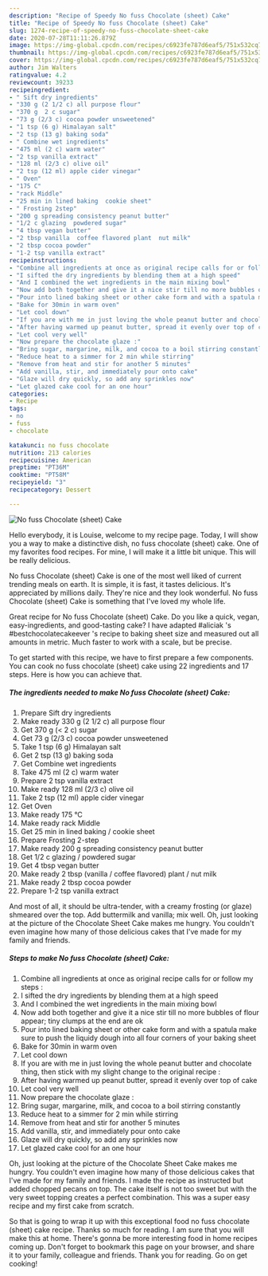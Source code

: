 ```yaml
---
description: "Recipe of Speedy No fuss Chocolate (sheet) Cake"
title: "Recipe of Speedy No fuss Chocolate (sheet) Cake"
slug: 1274-recipe-of-speedy-no-fuss-chocolate-sheet-cake
date: 2020-07-28T11:11:26.879Z
image: https://img-global.cpcdn.com/recipes/c6923fe787d6eaf5/751x532cq70/no-fuss-chocolate-sheet-cake-recipe-main-photo.jpg
thumbnail: https://img-global.cpcdn.com/recipes/c6923fe787d6eaf5/751x532cq70/no-fuss-chocolate-sheet-cake-recipe-main-photo.jpg
cover: https://img-global.cpcdn.com/recipes/c6923fe787d6eaf5/751x532cq70/no-fuss-chocolate-sheet-cake-recipe-main-photo.jpg
author: Jim Walters
ratingvalue: 4.2
reviewcount: 39233
recipeingredient:
- " Sift dry ingredients"
- "330 g (2 1/2 c) all purpose flour"
- "370 g  2 c sugar"
- "73 g (2/3 c) cocoa powder unsweetened"
- "1 tsp (6 g) Himalayan salt"
- "2 tsp (13 g) baking soda"
- " Combine wet ingredients"
- "475 ml (2 c) warm water"
- "2 tsp vanilla extract"
- "128 ml (2/3 c) olive oil"
- "2 tsp (12 ml) apple cider vinegar"
- " Oven"
- "175 C"
- "rack Middle"
- "25 min in lined baking  cookie sheet"
- " Frosting 2step"
- "200 g spreading consistency peanut butter"
- "1/2 c glazing  powdered sugar"
- "4 tbsp vegan butter"
- "2 tbsp vanilla  coffee flavored plant  nut milk"
- "2 tbsp cocoa powder"
- "1-2 tsp vanilla extract"
recipeinstructions:
- "Combine all ingredients at once as original recipe calls for or follow my steps :"
- "I sifted the dry ingredients by blending them at a high speed"
- "And I combined the wet ingredients in the main mixing bowl"
- "Now add both together and give it a nice stir till no more bubbles of flour appear; tiny clumps at the end are ok"
- "Pour into lined baking sheet or other cake form and with a spatula make sure to push the liquidy dough into all four corners of your baking sheet"
- "Bake for 30min in warm oven"
- "Let cool down"
- "If you are with me in just loving the whole peanut butter and chocolate thing, then stick with my slight change to the original recipe :"
- "After having warmed up peanut butter, spread it evenly over top of cake"
- "Let cool very well"
- "Now prepare the chocolate glaze :"
- "Bring sugar, margarine, milk, and cocoa to a boil stirring constantly"
- "Reduce heat to a simmer for 2 min while stirring"
- "Remove from heat and stir for another 5 minutes"
- "Add vanilla, stir, and immediately pour onto cake"
- "Glaze will dry quickly, so add any sprinkles now"
- "Let glazed cake cool for an one hour"
categories:
- Recipe
tags:
- no
- fuss
- chocolate

katakunci: no fuss chocolate 
nutrition: 213 calories
recipecuisine: American
preptime: "PT36M"
cooktime: "PT58M"
recipeyield: "3"
recipecategory: Dessert

---
```



![No fuss Chocolate (sheet) Cake](https://img-global.cpcdn.com/recipes/c6923fe787d6eaf5/751x532cq70/no-fuss-chocolate-sheet-cake-recipe-main-photo.jpg)

Hello everybody, it is Louise, welcome to my recipe page. Today, I will show you a way to make a distinctive dish, no fuss chocolate (sheet) cake. One of my favorites food recipes. For mine, I will make it a little bit unique. This will be really delicious.

No fuss Chocolate (sheet) Cake is one of the most well liked of current trending meals on earth. It is simple, it is fast, it tastes delicious. It's appreciated by millions daily. They're nice and they look wonderful. No fuss Chocolate (sheet) Cake is something that I've loved my whole life.

Great recipe for No fuss Chocolate (sheet) Cake. Do you like a quick, vegan, easy-ingredients, and good-tasting cake? I have adapted #aliciak &#39;s #bestchocolatecakeever &#39;s recipe to baking sheet size and measured out all amounts in metric. Much faster to work with a scale, but be precise.


To get started with this recipe, we have to first prepare a few components. You can cook no fuss chocolate (sheet) cake using 22 ingredients and 17 steps. Here is how you can achieve that.

<!--inarticleads1-->

##### The ingredients needed to make No fuss Chocolate (sheet) Cake:

1. Prepare  Sift dry ingredients
1. Make ready 330 g (2 1/2 c) all purpose flour
1. Get 370 g (&lt; 2 c) sugar
1. Get 73 g (2/3 c) cocoa powder unsweetened
1. Take 1 tsp (6 g) Himalayan salt
1. Get 2 tsp (13 g) baking soda
1. Get  Combine wet ingredients
1. Take 475 ml (2 c) warm water
1. Prepare 2 tsp vanilla extract
1. Make ready 128 ml (2/3 c) olive oil
1. Take 2 tsp (12 ml) apple cider vinegar
1. Get  Oven
1. Make ready 175 °C
1. Make ready rack Middle
1. Get 25 min in lined baking / cookie sheet
1. Prepare  Frosting 2-step
1. Make ready 200 g spreading consistency peanut butter
1. Get 1/2 c glazing / powdered sugar
1. Get 4 tbsp vegan butter
1. Make ready 2 tbsp (vanilla / coffee flavored) plant / nut milk
1. Make ready 2 tbsp cocoa powder
1. Prepare 1-2 tsp vanilla extract


And most of all, it should be ultra-tender, with a creamy frosting (or glaze) shmeared over the top. Add buttermilk and vanilla; mix well. Oh, just looking at the picture of the Chocolate Sheet Cake makes me hungry. You couldn&#39;t even imagine how many of those delicious cakes that I&#39;ve made for my family and friends. 

<!--inarticleads2-->

##### Steps to make No fuss Chocolate (sheet) Cake:

1. Combine all ingredients at once as original recipe calls for or follow my steps :
1. I sifted the dry ingredients by blending them at a high speed
1. And I combined the wet ingredients in the main mixing bowl
1. Now add both together and give it a nice stir till no more bubbles of flour appear; tiny clumps at the end are ok
1. Pour into lined baking sheet or other cake form and with a spatula make sure to push the liquidy dough into all four corners of your baking sheet
1. Bake for 30min in warm oven
1. Let cool down
1. If you are with me in just loving the whole peanut butter and chocolate thing, then stick with my slight change to the original recipe :
1. After having warmed up peanut butter, spread it evenly over top of cake
1. Let cool very well
1. Now prepare the chocolate glaze :
1. Bring sugar, margarine, milk, and cocoa to a boil stirring constantly
1. Reduce heat to a simmer for 2 min while stirring
1. Remove from heat and stir for another 5 minutes
1. Add vanilla, stir, and immediately pour onto cake
1. Glaze will dry quickly, so add any sprinkles now
1. Let glazed cake cool for an one hour


Oh, just looking at the picture of the Chocolate Sheet Cake makes me hungry. You couldn&#39;t even imagine how many of those delicious cakes that I&#39;ve made for my family and friends. I made the recipe as instructed but added chopped pecans on top. The cake itself is not too sweet but with the very sweet topping creates a perfect combination. This was a super easy recipe and my first cake from scratch. 

So that is going to wrap it up with this exceptional food no fuss chocolate (sheet) cake recipe. Thanks so much for reading. I am sure that you will make this at home. There's gonna be more interesting food in home recipes coming up. Don't forget to bookmark this page on your browser, and share it to your family, colleague and friends. Thank you for reading. Go on get cooking!
